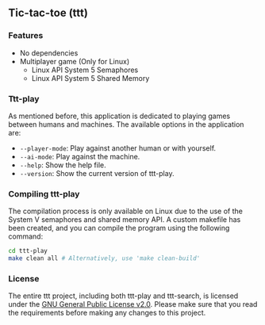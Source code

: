 ## Tic-tac-toe (ttt)

### Features
- No dependencies
- Multiplayer game (Only for Linux)
    - Linux API System 5 Semaphores
    - Linux API System 5 Shared Memory

### Ttt-play
As mentioned before, this application is dedicated to playing games between humans and machines. The available options in the application are:

- `--player-mode`: Play against another human or with yourself.
- `--ai-mode`: Play against the machine.
- `--help`:  Show the help file.
- `--version`: Show the current version of ttt-play.

### Compiling ttt-play
The compilation process is only available on Linux due to the use of the System V semaphores and shared memory API. A custom makefile has been created, and you can compile the program using the following command:

```bash
cd ttt-play
make clean all # Alternatively, use 'make clean-build'
```

### License
The entire ttt project, including both ttt-play and ttt-search, is licensed under the [GNU General Public License v2.0](LICENSE). Please make sure that you read the requirements before making any changes to this project.
